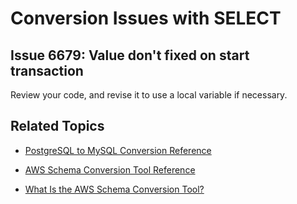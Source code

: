 # Conversion Issues with SELECT<a name="sct-reference-PostgreSQL-MySQL-SELECT"></a>

## Issue 6679: Value don't fixed on start transaction<a name="sct-reference-6679"></a>

Review your code, and revise it to use a local variable if necessary\.

## Related Topics<a name="w3ab1c37c17c11d153b5"></a>

+  [PostgreSQL to MySQL Conversion Reference](sct-reference-PostgreSQL-MySQL-overview.md) 

+  [AWS Schema Conversion Tool Reference](CHAP_SchemaConversionTool.Reference.md) 

+  [What Is the AWS Schema Conversion Tool?](Welcome.md) 